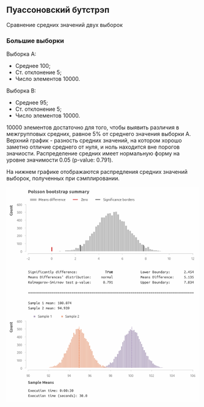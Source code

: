 ## Пуассоновский бутстрэп 
Cравнение средних значений двух выборок

### Большие выборки

Выборка А:
- Среднее 100;
- Ст. отклонение 5;
- Число элементов 10000.

Выборка B:
- Среднее 95;
- Ст. отклонение 5;
- Число элементов 10000.

10000 элементов достаточно для того, чтобы выявить различия в межгрупповых средних, равное 5% от среднего значения выборки А. <br>
Верхний график - разность средних значений, на котором хорошо заметно отличие среднего от нуля, и ноль находится вне порогов значиости. 
Распределение средних имеет нормальную форму на уровне значимости 0.05 (p-value: 0.791).

На нижнем графике отображаются распредления средних значений выборок, полученных при сэмплировании.

<img src='img/poisson1.png'>

